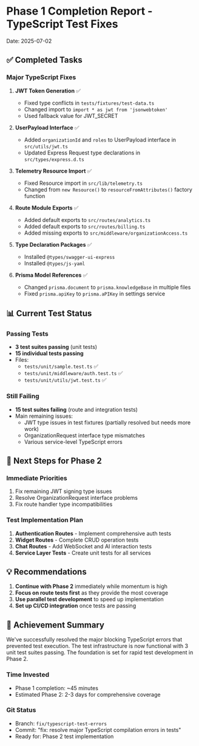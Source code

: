 # Phase 1 Completion Report - TypeScript Test Fixes
Date: 2025-07-02

## ✅ Completed Tasks

### Major TypeScript Fixes
1. **JWT Token Generation** ✅
   - Fixed type conflicts in `tests/fixtures/test-data.ts`
   - Changed import to `import * as jwt from 'jsonwebtoken'`
   - Used fallback value for JWT_SECRET

2. **UserPayload Interface** ✅
   - Added `organizationId` and `roles` to UserPayload interface in `src/utils/jwt.ts`
   - Updated Express Request type declarations in `src/types/express.d.ts`

3. **Telemetry Resource Import** ✅
   - Fixed Resource import in `src/lib/telemetry.ts`
   - Changed from `new Resource()` to `resourceFromAttributes()` factory function

4. **Route Module Exports** ✅
   - Added default exports to `src/routes/analytics.ts`
   - Added default exports to `src/routes/billing.ts`
   - Added missing exports to `src/middleware/organizationAccess.ts`

5. **Type Declaration Packages** ✅
   - Installed `@types/swagger-ui-express`
   - Installed `@types/js-yaml`

6. **Prisma Model References** ✅
   - Changed `prisma.document` to `prisma.knowledgeBase` in multiple files
   - Fixed `prisma.apiKey` to `prisma.aPIKey` in settings service

## 📊 Current Test Status

### Passing Tests
- **3 test suites passing** (unit tests)
- **15 individual tests passing**
- Files:
  - `tests/unit/sample.test.ts` ✅
  - `tests/unit/middleware/auth.test.ts` ✅
  - `tests/unit/utils/jwt.test.ts` ✅

### Still Failing
- **15 test suites failing** (route and integration tests)
- Main remaining issues:
  - JWT type issues in test fixtures (partially resolved but needs more work)
  - OrganizationRequest interface type mismatches
  - Various service-level TypeScript errors

## 🚀 Next Steps for Phase 2

### Immediate Priorities
1. Fix remaining JWT signing type issues
2. Resolve OrganizationRequest interface problems
3. Fix route handler type incompatibilities

### Test Implementation Plan
1. **Authentication Routes** - Implement comprehensive auth tests
2. **Widget Routes** - Complete CRUD operation tests
3. **Chat Routes** - Add WebSocket and AI interaction tests
4. **Service Layer Tests** - Create unit tests for all services

## 💡 Recommendations

1. **Continue with Phase 2** immediately while momentum is high
2. **Focus on route tests first** as they provide the most coverage
3. **Use parallel test development** to speed up implementation
4. **Set up CI/CD integration** once tests are passing

## 🎯 Achievement Summary

We've successfully resolved the major blocking TypeScript errors that prevented test execution. The test infrastructure is now functional with 3 unit test suites passing. The foundation is set for rapid test development in Phase 2.

### Time Invested
- Phase 1 completion: ~45 minutes
- Estimated Phase 2: 2-3 days for comprehensive coverage

### Git Status
- Branch: `fix/typescript-test-errors`
- Commit: "fix: resolve major TypeScript compilation errors in tests"
- Ready for: Phase 2 test implementation